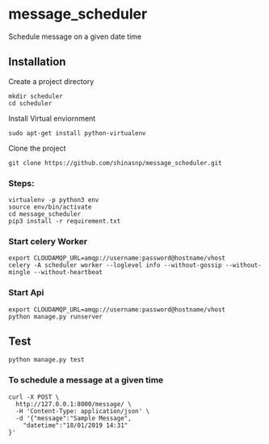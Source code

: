 # message_scheduler
Schedule message on a given date time
## Installation

Create a project directory

```
mkdir scheduler
cd scheduler
```

Install Virtual enviornment

```
sudo apt-get install python-virtualenv
```
Clone the project

```
git clone https://github.com/shinasnp/message_scheduler.git

```

### Steps:
```
virtualenv -p python3 env
source env/bin/activate
cd message_scheduler
pip3 install -r requirement.txt
```
### Start celery  Worker
```
export CLOUDAMQP_URL=amqp://username:password@hostname/vhost
celery -A scheduler worker --loglevel info --without-gossip --without-mingle --without-heartbeat
```
### Start Api
```
export CLOUDAMQP_URL=amqp://username:password@hostname/vhost
python manage.py runserver
```
## Test
```
python manage.py test
```
### To schedule a message at a given time
```
curl -X POST \
  http://127.0.0.1:8000/message/ \
  -H 'Content-Type: application/json' \
  -d '{"message":"Sample Message",
	"datetime":"18/01/2019 14:31"
}'
```
